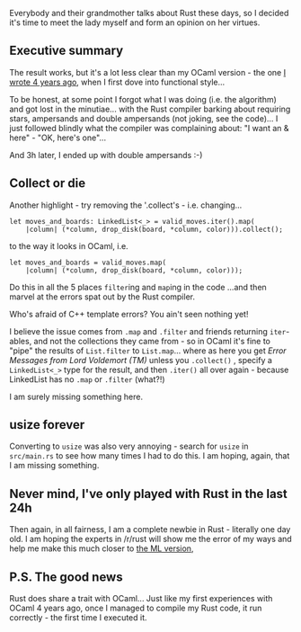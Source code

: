 Everybody and their grandmother talks about Rust these days, so I decided
it's time to meet the lady myself and form an opinion on her virtues.

Executive summary
-----------------

The result works, but it's a lot less clear than my OCaml version - the one
[I wrote 4 years ago](https://github.com/ttsiodras/Score4/blob/master/OCaml/score4_functional.ml#L38),
when I first dove into functional style...

To be honest, at some point I forgot what I was doing (i.e. the algorithm) and got lost
in the minutiae... with the Rust compiler barking about requiring stars, ampersands and
double ampersands (not joking, see the code)... I just followed blindly what the compiler was
complaining about: "I want an & here" - "OK, here's one"...

And 3h later, I ended up with double ampersands :-) 

Collect or die
--------------
Another highlight - try removing the '.collect's - i.e. changing...

    let moves_and_boards: LinkedList<_> = valid_moves.iter().map(
        |column| (*column, drop_disk(board, *column, color))).collect();

to the way it looks in OCaml, i.e.

    let moves_and_boards = valid_moves.map(
        |column| (*column, drop_disk(board, *column, color)));

Do this in all the 5 places `filter`ing and `map`ing in the code ...and then marvel at
the errors spat out by the Rust compiler.

Who's afraid of C++ template errors?  You ain't seen nothing yet!

I believe the issue comes from `.map` and `.filter` and friends returning `iter`-ables,
and not the collections they came from - so in OCaml it's fine to "pipe" the results of
`List.filter` to `List.map`... where as here you get *Error Messages from Lord Voldemort (TM)*
 unless you `.collect()` , specify a `LinkedList<_>` type for the result, and then `.iter()`
all over again - because LinkedList has no `.map` or `.filter` (what?!)

I am surely missing something here.

usize forever
-------------
Converting to `usize` was also very annoying - search for `usize` in `src/main.rs` to see
how many times I had to do this. I am hoping, again, that I am missing something.

Never mind, I've only played with Rust in the last 24h
------------------------------------------------------
Then again, in all fairness, I am a complete newbie in Rust - literally one day old. I am hoping
the experts in /r/rust will show me the error of my ways and help me make this much closer to
[the ML version](https://github.com/ttsiodras/Score4/blob/master/OCaml/score4_functional.ml#L38),

P.S. The good news
------------------
Rust does share a trait with OCaml... Just like my first experiences with OCaml 4 years ago,
once I managed to compile my Rust code, it run correctly - the first time I executed it.
